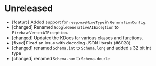 # Unreleased
* [feature] Added support for `responseMimeType` in `GenerationConfig`.
* [changed] Renamed `GoogleGenerativeAIException` to `FirebaseVertexAIException`.
* [changed] Updated the KDocs for various classes and functions.
* [fixed] Fixed an issue with decoding JSON literals (#6028).
* [changed] renamed `Schema.int` to `Schema.long` and added a 32 bit int type
* [changed] renamed `Schema.num` to `Schema.double`
